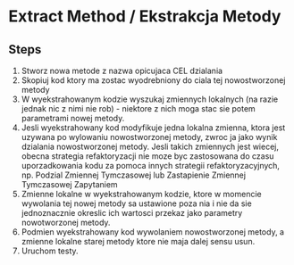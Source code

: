 # Extract Method / Ekstrakcja Metody

## Steps
1. Stworz nowa metode z nazwa opicujaca CEL dzialania
2. Skopiuj kod ktory ma zostac wyodrebniony do ciala tej nowostworzonej metody
3. W wyekstrahowanym kodzie wyszukaj zmiennych lokalnych (na razie jednak nic z nimi nie rob) - niektore z nich moga stac sie potem parametrami nowej metody.
4. Jesli wyekstrahowany kod modyfikuje jedna lokalna zmienna, ktora jest uzywana po wylowaniu nowostworzonej metody, zwroc ja jako wynik dzialania nowostworzonej metody.
Jesli takich zmiennych jest wiecej, obecna strategia refaktoryzacji nie moze byc zastosowana do czasu uporzadkowania kodu za pomoca innych strategii refaktoryzacyjnych, np. Podzial Zmiennej Tymczasowej lub Zastapienie Zmiennej Tymczasowej Zapytaniem
5. Zmienne lokalne w wyekstrahowanym kodzie, ktore w momencie wywolania tej nowej metody sa ustawione poza nia i nie da sie jednoznacznie okreslic ich wartosci przekaz jako parametry nowotworzonej metody.
6. Podmien wyekstrahowany kod wywolaniem nowostworzonej metody, a zmienne lokalne starej metody ktore nie maja dalej sensu usun.
7. Uruchom testy.
